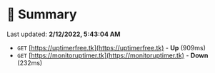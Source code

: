 # 📖 Summary
Last updated: **2/12/2022, 5:43:04 AM**

- `GET` [https://uptimerfree.tk](https://uptimerfree.tk) - **Up** (909ms)
- `GET` [https://monitoruptimer.tk](https://monitoruptimer.tk) - **Down** (232ms)

